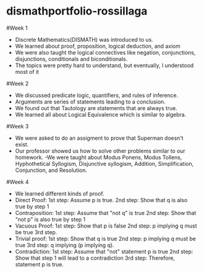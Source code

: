 # dismathportfolio-rossillaga

#Week 1
  - Discrete Mathematics(DISMATH) was introduced to us.
  - We learned about proof, proposition, logical deduction, and axiom
  - We were also taught the logical connectives like negation, conjunctions, disjunctions, conditionals and biconditionals.
  - The topics were pretty hard to understand, but eventually, I understood most of it

#Week 2
  - We discussed predicate logic, quantifiers, and rules of inference.
  - Arguments are series of statements leading to a conclusion.
  - We found out that Tautology are statements that are always true.
  - We learned all about Logical Equivalence which is similar to algebra.

#Week 3
  - We were asked to do an assigment to prove that Superman doesn't exist.
  - Our professor showed us how to solve other problems similar to our homework.
  -We were taught about Modus Ponens, Modus Tollens, Hyphothetical Syllogism, Disjunctive syllogism, Addition, Simplification,          Conjunction, and Resolution.

#Week 4
  - We learned different kinds of proof.
  - Direct Proof: 1st step: Assume p is true. 2nd step: Show that q is also true by step 1
  - Contraposition: 1st step: Assume that "not q" is true 2nd step: Show that "not p" is also true by step 1
  - Vacuous Proof: 1st step: Show that p is false 2nd step: p implying q must be true 3rd step.
  - Trivial proof: 1st step: Show that q is true 2nd step: p implying q must be true 3rd step: q implying (p implying q).
  - Contradiction: 1st step: Assume that "not" statement p is true 2nd step: Show that step 1 will lead to a contradiction 3rd step: Therefore, statement p is true.
  
